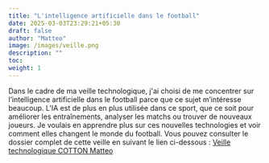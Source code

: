 ```yaml
---
title: "L'intelligence artificielle dans le football"
date: 2025-03-03T23:29:21+05:30
draft: false
author: "Matteo"
image: /images/veille.png
description: ""
toc:
weight: 1
---
```

Dans le cadre de ma veille technologique, j'ai choisi de me concentrer sur l’intelligence artificielle dans le football parce que ce sujet m’intéresse beaucoup. L’IA est de plus en plus utilisée dans ce sport, que ce soit pour améliorer les entraînements, analyser les matchs ou trouver de nouveaux joueurs. Je voulais en apprendre plus sur ces nouvelles technologies et voir comment elles changent le monde du football.
Vous pouvez consulter le dossier complet de cette veille en suivant le lien ci-dessous : [Veille technologique COTTON Matteo](/docs/Veille.pdf)

